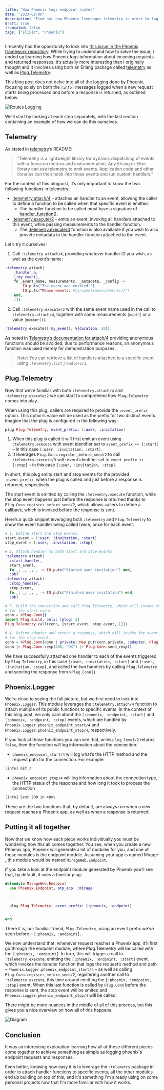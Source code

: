 ```yaml
---
title: "How Phoenix logs endpoint routes"
date: "2023-02-06"
description: "Find out how Phoenix leverages telemetry in order to log requests and response from your server."
draft: true
truncated: false
tags: ["Elixir", "Phoenix"]
---
```


I recently had the opportunity to look into [this issue in the Phoenix
framework repository](https://github.com/phoenixframework/phoenix/issues/5463).
While trying to understand how to solve the issue,
I ended up learning how Phoenix logs information about incoming requests and
returned responses, it’s actually more interesting than I originally thought
and it involves using both an Erlang package called
[telemetry](https://github.com/beam-telemetry/telemetry) as well as
[Plug.Telemetry](https://hexdocs.pm/plug/Plug.Telemetry.html).

This blog post does not delve into all of the logging done by Phoenix, focusing
solely on both the `[info]` messages logged when a new request starts being
processed and before a response is returned, as outlined below:

![Routes Logging](/images/phoenix_logs_endpoint_routes_logging.png)

We’ll start by looking at each step separately, with the last section
containing an example of how we can do this ourselves.

## Telemetry

As stated in [telemetry](https://github.com/beam-telemetry/telemetry)’s README:

> “Telemetry is a lightweight library for dynamic dispatching of events, with
> a focus on metrics and instrumentation. Any Erlang or Elixir library can use
> telemetry to emit events. Application code and other libraries can then hook
> into those events and run custom handlers.”

For the context of this blogpost, it’s only important to know the two following functions in telemetry:

* [:telemetry.attach/4](https://hexdocs.pm/telemetry/telemetry.html#attach/4) - attaches an handler to an event, allowing the caller to define a function to be called when that specific event is emitted.
    * The handler function to be called must have a signature of [handler_function()](https://hexdocs.pm/telemetry/telemetry.html#t:handler_function/0).
* [:telemetry.execute/2](https://hexdocs.pm/telemetry/telemetry.html#execute/2) - emits an event, invoking all handlers attached to this event, while passing measurements to the handler function.
    * The [:telemetry.execute/3](https://hexdocs.pm/telemetry/telemetry.html#execute/3) function is also available if you wish to also provide metadata to the handler function attached to the event.

Let’s try it ourselves!

1. Call `:telemetry.attach/4`, providing whatever handler ID you wish, as well
as the event’s name:

```elixir
:telemetry.attach(
	:handler_a,
	[:my_event],
	fn _event_name, measurements, _metadata, _config ->
		IO.puts("The event was emitted!")
		IO.puts(“Measurements: #{inspect(measurements)}”)
	end,
	[])
```

2. Call `:telemetry.execute/2` with the same event name used in the call to
`:telemetry.attach/4`, together with some measurements (`map()`) or a value
(`number()`).

```elixir
:telemetry.execute([:my_event], %{duration: 10})
```

As noted in [Telemetry’s documentation for attach/4](https://hexdocs.pm/telemetry/telemetry.html#attach/4)
providing anonymous functions should be avoided, due to performance reasons,
an anonymous function was used merely for demonstration purposes.

> Note: You can retrieve a list of handlers attached to a specific event using
> `:telemetry.list_handlers/1`.

## Plug.Telemetry

Now that we’re familiar with both `:telemetry.attach/4` and
`:telemetry.execute/2` we can start to comprehend how `Plug.Telemetry` comes
into play.

When using this plug, callers are required to provide the `:event_prefix`
option. This option’s value will be used as the prefix for two distinct
events. Imagine that the plug is configured in the following way:

```elixir
plug Plug.Telemetry, event_prefix: [:user, :invitation]
```

1. When this plug is called it will first emit an event using
`:telemetry.execute` with event identifier set to `event_prefix ++ [:start]`
– in this case `[:user, :invitation, :start]`.
2. It leverages `Plug.Conn.register_before_send/2` to call
`:telemetry.execute/3` with event identifier set to `event_prefix ++ [:stop]`
– in this case `[:user, :invitation, :stop]`.

In short, this plug emits start and stop events for the provided
`:event_prefix`, when the plug is called and just before a response is
returned, respectively.

The start event is emitted by calling the `:telemetry.execute` function, while
the stop event happens just before the response is returned thanks to
`Plug.Conn.register_before_send/2`, which allows callers to define a callback,
which is invoked before the response is sent.

Here’s a quick snippet leveraging both `:telemetry` and `Plug.Telemetry` to
show the event handler being called twice, once for each event.

```elixir
# 1. Define start and stop events.
start_event = [:user, :invitation, :start]
stop_event = [:user, :invitation, :stop]

# 2. Attach handler to both start and stop events.
:telemetry.attach(
  :start_handler,
  start_event,
  fn _, _, _, _ -> IO.puts("Started user invitation") end,
  :ok)
:telemetry.attach(
  :stop_handler,
  stop_event,
  fn _, _, _, _ -> IO.puts("Finished user invitation") end,
  :ok)

# 3. Build the connection and call Plug.Telemetry, which will invoke the event handler
# for the start event.
conn = %Plug.Conn{}
import Plug.Build, only: [plug: 2]
Plug.Telemetry.call(conn, {start_event, stop_event, []})

# 4. Define adapter and return a response, which will invoke the event handler
# for the stop event.
conn = %Plug.Conn{conn | private: Map.put(conn.private, :adapter, Plug.Adapters.Cowboy)}
conn |> Plug.Conn.resp(200, "OK") |> Plug.Conn.send_resp()
```

We have successfully attached one handler to each of the events triggered by
`Plug.Telemetry`, in this case `[:user, :invitation, :start]` and
`[:user, :invitation, :stop]`, and called the two handlers by calling
`Plug.Telemetry` and sending the response from `%Plug.Conn{}`.

## Phoenix.Logger


We’re close to seeing the full picture, but we first need to look into
`Phoenix.Logger`. This module leverages the `:telemetry.attach/4` function to
attach multiple of its public functions to specific events. In the context of
this blog post, we only care about the `[:phoenix, :endpoint, :start]` and
`[:phoenix, :endpoint, :stop]` events, which are handled by
`Phoenix.Logger.phoenix_endpoint_start/4` and
`Phoenix.Logger.phoenix_endpoint_stop/4`, respectively.

If you look at those functions you can see that, unless `log_level/2` returns
`false`, then the function will log information about the connection:

* `phoenix_endpoint_start/4` will log what’s the HTTP method and the request
path for the connection. For example:

```bash
[info] GET /
```

* `phoenix_endpoint_stop/4` will log information about the connection type,
the HTTP status of the response and how long it took to process the connection

```bash
[info] Sent 200 in 40ms
```

These are the two functions that, by default, are always run when a new
request reaches a Phoenix app, as well as when a response is returned.

## Putting it all together

Now that we know how each piece works individually you must be wondering how
this all comes together.
You see, when you create a new Phoenix app, Phoenix will generate a lot of
modules for you, and one of these modules is the endpoint module. Assuming
your app is named Mirage , this module would be named `MirageWeb.Endpoint`.

If you take a look at the endpoint module generated by Phoenix you’ll see that, by default, it uses a familiar plug:

```elixir
defmodule MirageWeb.Endpoint
  use Phoenix.Endpoint, otp_app: :mirage

  ...

  plug Plug.Telemetry, event_prefix: [:phoenix, :endpoint]

  ...
end
```

There it is, our familiar friend, `Plug.Telemetry`, using an event prefix
we’ve seen before – `[:phoenix, :endpoint]`.

We now understand that, whenever request reaches a Phoenix app, it’ll first go
through the endpoint module, where Plug.Telemetry will be called with the
`[:phoenix, :endpoint]`. In turn, this will trigger a call to
`:telemetry.execute`, emitting the `[:phoenix, :endpoint, :start]` event,
which invokes the handler
function that logs the request’s method and path  –
`Phoenix.Logger.phoenix_endpoint_start/4` – as well as calling
`Plug.Conn.register_before_send/2`, registering another call to
`:telemetry.execute`, this time around emitting the
`[:phoenix, :endpoint, :stop]` event. When this last function is called by
`Plug.Conn` before the response is sent, the stop event will be emited and
`Phoenix.Logger.phoenix_endpoint_stop/4` will be called.

There might be more nuances in the middle of all of this process, but this
gives you a nice overview on how all of this happens.

![Diagram](/images/phoenix_logs_endpoint_routes_diagrams.png)

## Conclusion

It was an interesting exploration learning how all of these different pieces
come together to achieve something as simple as logging phoenix's endpoint
requests and responses.

Even better, knowing how easy it is to leverage the `:telemetry` package in
order to attach handler functions to specific events, all the other modules end
up building on top of this, and it's something I'm already using on some
personal projects now that I'm more familiar with how it works.
